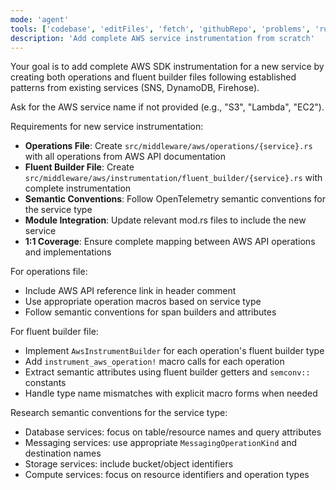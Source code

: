 ```yaml
---
mode: 'agent'
tools: ['codebase', 'editFiles', 'fetch', 'githubRepo', 'problems', 'runCommands', 'runTasks', 'search', 'usages']
description: 'Add complete AWS service instrumentation from scratch'
---
```


Your goal is to add complete AWS SDK instrumentation for a new service by creating both operations and fluent builder files following established patterns from existing services (SNS, DynamoDB, Firehose).

Ask for the AWS service name if not provided (e.g., "S3", "Lambda", "EC2").

Requirements for new service instrumentation:
* **Operations File**: Create `src/middleware/aws/operations/{service}.rs` with all operations from AWS API documentation
* **Fluent Builder File**: Create `src/middleware/aws/instrumentation/fluent_builder/{service}.rs` with complete instrumentation
* **Semantic Conventions**: Follow OpenTelemetry semantic conventions for the service type
* **Module Integration**: Update relevant mod.rs files to include the new service
* **1:1 Coverage**: Ensure complete mapping between AWS API operations and implementations

For operations file:
- Include AWS API reference link in header comment
- Use appropriate operation macros based on service type
- Follow semantic conventions for span builders and attributes

For fluent builder file:
- Implement `AwsInstrumentBuilder` for each operation's fluent builder type
- Add `instrument_aws_operation!` macro calls for each operation
- Extract semantic attributes using fluent builder getters and `semconv::` constants
- Handle type name mismatches with explicit macro forms when needed

Research semantic conventions for the service type:
- Database services: focus on table/resource names and query attributes
- Messaging services: use appropriate `MessagingOperationKind` and destination names
- Storage services: include bucket/object identifiers
- Compute services: focus on resource identifiers and operation types
